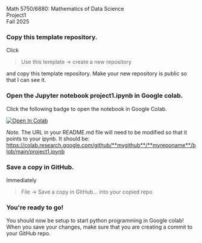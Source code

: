 Math 5750/6880: Mathematics of Data Science  
Project1  
Fall 2025

### Copy this template repository.

Click  
> Use this template → create a new repository 

and copy this template repository. Make your new repository is public so that I can see it.  


### Open the Jupyter notebook project1.ipynb in Google colab.
Click the following badge to open the notebook in Google Colab. 

[![Open In Colab](https://colab.research.google.com/assets/colab-badge.svg)](
https://colab.research.google.com/github/amyynguyen/MATH5750_Math-of-Data-Science/blob/main/project1.ipynb)

*Note.* The URL in your README.md file will need to be modified so that it points to your ipynb. It should be:
https://colab.research.google.com/github/**mygithub**/**myreponame**/blob/main/project1.ipynb

### Save a copy in GitHub.
Immediately 
> File → Save a copy in GitHub… into your copied repo



### You're ready to go! 
You should now be setup to start python programming in Google colab! When you save your changes, make sure that you are creating a commit to your GitHub repo. 

